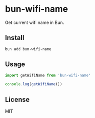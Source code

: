 # bun-wifi-name

Get current wifi name in Bun.

## Install

```bash
bun add bun-wifi-name
```

## Usage

```js
import getWifiName from 'bun-wifi-name'

console.log(getWifiName())
```

## License

MIT

